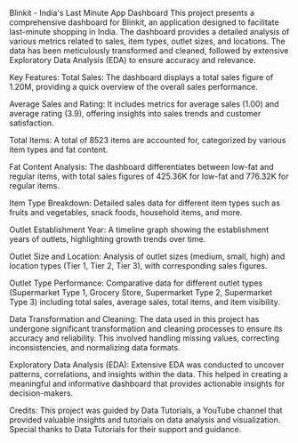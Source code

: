 Blinkit - India's Last Minute App Dashboard
This project presents a comprehensive dashboard for Blinkit, an application designed to facilitate last-minute shopping in India. The dashboard provides a detailed analysis of various metrics related to sales, item types, outlet sizes, and locations. The data has been meticulously transformed and cleaned, followed by extensive Exploratory Data Analysis (EDA) to ensure accuracy and relevance.

Key Features:
Total Sales: The dashboard displays a total sales figure of 1.20M, providing a quick overview of the overall sales performance.

Average Sales and Rating: It includes metrics for average sales (1.00) and average rating (3.9), offering insights into sales trends and customer satisfaction.

Total Items: A total of 8523 items are accounted for, categorized by various item types and fat content.

Fat Content Analysis: The dashboard differentiates between low-fat and regular items, with total sales figures of 425.36K for low-fat and 776.32K for regular items.

Item Type Breakdown: Detailed sales data for different item types such as fruits and vegetables, snack foods, household items, and more.

Outlet Establishment Year: A timeline graph showing the establishment years of outlets, highlighting growth trends over time.

Outlet Size and Location: Analysis of outlet sizes (medium, small, high) and location types (Tier 1, Tier 2, Tier 3), with corresponding sales figures.

Outlet Type Performance: Comparative data for different outlet types (Supermarket Type 1, Grocery Store, Supermarket Type 2, Supermarket Type 3) including total sales, average sales, total items, and item visibility.

Data Transformation and Cleaning:
The data used in this project has undergone significant transformation and cleaning processes to ensure its accuracy and reliability. This involved handling missing values, correcting inconsistencies, and normalizing data formats.

Exploratory Data Analysis (EDA):
Extensive EDA was conducted to uncover patterns, correlations, and insights within the data. This helped in creating a meaningful and informative dashboard that provides actionable insights for decision-makers.

Credits:
This project was guided by Data Tutorials, a YouTube channel that provided valuable insights and tutorials on data analysis and visualization. Special thanks to Data Tutorials for their support and guidance.
